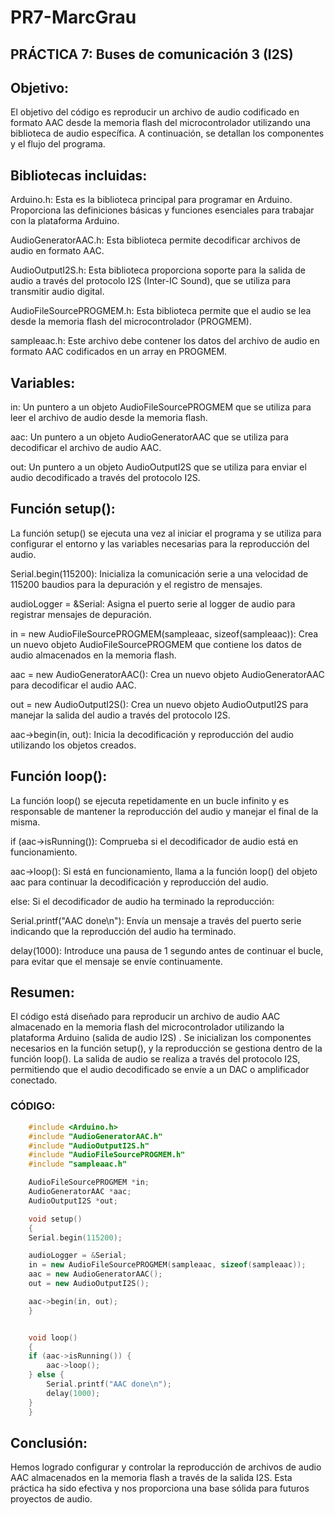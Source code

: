 # PR7-MarcGrau

## PRÁCTICA 7: Buses de comunicación 3 (I2S)

## Objetivo:

El objetivo del código es reproducir un archivo de audio codificado en formato AAC desde la memoria flash del microcontrolador utilizando una biblioteca de audio específica. A continuación, se detallan los componentes y el flujo del programa.

## Bibliotecas incluidas:

Arduino.h: Esta es la biblioteca principal para programar en Arduino. Proporciona las definiciones básicas y funciones esenciales para trabajar con la plataforma Arduino.

AudioGeneratorAAC.h: Esta biblioteca permite decodificar archivos de audio en formato AAC.

AudioOutputI2S.h: Esta biblioteca proporciona soporte para la salida de audio a través del protocolo I2S (Inter-IC Sound), que se utiliza para transmitir audio digital.

AudioFileSourcePROGMEM.h: Esta biblioteca permite que el audio se lea desde la memoria flash del microcontrolador (PROGMEM).

sampleaac.h: Este archivo debe contener los datos del archivo de audio en formato AAC codificados en un array en PROGMEM.

## Variables: 

in: Un puntero a un objeto AudioFileSourcePROGMEM que se utiliza para leer el archivo de audio desde la memoria flash.

aac: Un puntero a un objeto AudioGeneratorAAC que se utiliza para decodificar el archivo de audio AAC.

out: Un puntero a un objeto AudioOutputI2S que se utiliza para enviar el audio decodificado a través del protocolo I2S.

## Función setup():

La función setup() se ejecuta una vez al iniciar el programa y se utiliza para configurar el entorno y las variables necesarias para la reproducción del audio.

Serial.begin(115200): Inicializa la comunicación serie a una velocidad de 115200 baudios para la depuración y el registro de mensajes.

audioLogger = &Serial: Asigna el puerto serie al logger de audio para registrar mensajes de depuración.

in = new AudioFileSourcePROGMEM(sampleaac, sizeof(sampleaac)): Crea un nuevo objeto AudioFileSourcePROGMEM que contiene los datos de audio almacenados en la memoria flash.

aac = new AudioGeneratorAAC(): Crea un nuevo objeto AudioGeneratorAAC para decodificar el audio AAC.

out = new AudioOutputI2S(): Crea un nuevo objeto AudioOutputI2S para manejar la salida del audio a través del protocolo I2S.

aac->begin(in, out): Inicia la decodificación y reproducción del audio utilizando los objetos creados.

## Función loop():

La función loop() se ejecuta repetidamente en un bucle infinito y es responsable de mantener la reproducción del audio y manejar el final de la misma.

if (aac->isRunning()): Comprueba si el decodificador de audio está en funcionamiento.

aac->loop(): Si está en funcionamiento, llama a la función loop() del objeto aac para continuar la decodificación y reproducción del audio.

else: Si el decodificador de audio ha terminado la reproducción:

Serial.printf("AAC done\n"): Envía un mensaje a través del puerto serie indicando que la reproducción del audio ha terminado.

delay(1000): Introduce una pausa de 1 segundo antes de continuar el bucle, para evitar que el mensaje se envíe continuamente.

## Resumen:

El código está diseñado para reproducir un archivo de audio AAC almacenado en la memoria flash del microcontrolador utilizando la plataforma Arduino (salida de audio I2S) . Se inicializan los componentes necesarios en la función setup(), y la reproducción se gestiona dentro de la función loop(). La salida de audio se realiza a través del protocolo I2S, permitiendo que el audio decodificado se envíe a un DAC o amplificador conectado.


### CÓDIGO:
```cpp
    #include <Arduino.h>
    #include "AudioGeneratorAAC.h"
    #include "AudioOutputI2S.h"
    #include "AudioFileSourcePROGMEM.h"
    #include "sampleaac.h"

    AudioFileSourcePROGMEM *in;
    AudioGeneratorAAC *aac;
    AudioOutputI2S *out;

    void setup()
    {
    Serial.begin(115200);

    audioLogger = &Serial;
    in = new AudioFileSourcePROGMEM(sampleaac, sizeof(sampleaac));
    aac = new AudioGeneratorAAC();
    out = new AudioOutputI2S();

    aac->begin(in, out);
    }


    void loop()
    {
    if (aac->isRunning()) {
        aac->loop();
    } else {
        Serial.printf("AAC done\n");
        delay(1000);
    }
    }
```

## Conclusión:

Hemos logrado configurar y controlar la reproducción de archivos de audio AAC almacenados en la memoria flash a través de la salida I2S. Esta práctica ha sido efectiva y nos proporciona una base sólida para futuros proyectos de audio.
